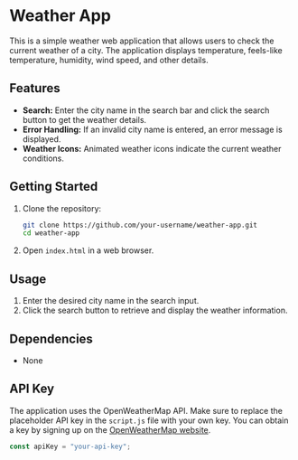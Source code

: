 # Weather App

This is a simple weather web application that allows users to check the current weather of a city. The application displays temperature, feels-like temperature, humidity, wind speed, and other details.

## Features

- **Search:** Enter the city name in the search bar and click the search button to get the weather details.
- **Error Handling:** If an invalid city name is entered, an error message is displayed.
- **Weather Icons:** Animated weather icons indicate the current weather conditions.

## Getting Started

1. Clone the repository:

    ```bash
    git clone https://github.com/your-username/weather-app.git
    cd weather-app
    ```

2. Open `index.html` in a web browser.

## Usage

1. Enter the desired city name in the search input.
2. Click the search button to retrieve and display the weather information.

## Dependencies

- None

## API Key

The application uses the OpenWeatherMap API. Make sure to replace the placeholder API key in the `script.js` file with your own key. You can obtain a key by signing up on the [OpenWeatherMap website](https://openweathermap.org/).

```javascript
const apiKey = "your-api-key";
